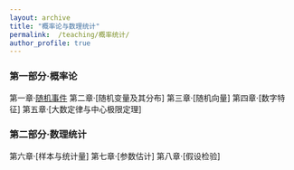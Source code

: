 ```yaml
---
layout: archive
title: "概率论与数理统计"
permalink:  /teaching/概率统计/
author_profile: true
---
```

<!---
内容隐藏
--->

### 第一部分·概率论

第一章·[随机事件](https://kuanhoutian.github.io/files/Probability_CN/gltj_1_print_version.pdf)
第二章·[随机变量及其分布]
第三章·[随机向量]
第四章·[数字特征]
第五章·[大数定律与中心极限定理]

### 第二部分·数理统计

第六章·[样本与统计量]
第七章·[参数估计]
第八章·[假设检验]

